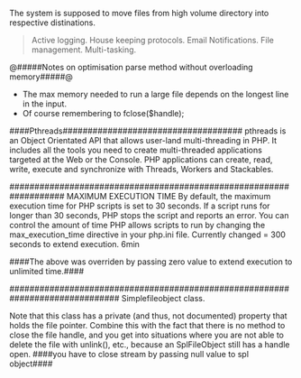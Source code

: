 The system is supposed to move files from high volume directory into respective distinations.
> Active logging.
> House keeping protocols.
> Email Notifications.
> File management.
> Multi-tasking.

@#####Notes on optimisation parse method without overloading memory#####@
- The max memory needed to run a large file depends on the longest line in the input.
- Of course remembering to fclose($handle);



####Pthreads####################################
pthreads is an Object Orientated API that allows user-land multi-threading in PHP.
It includes all the tools you need to create multi-threaded applications targeted at the Web or the Console.
PHP applications can create, read, write, execute and synchronize with Threads, Workers and Stackables.

###################################################################
MAXIMUM EXECUTION TIME
By default, the maximum execution time for PHP scripts is set to 30 seconds.
If a script runs for longer than 30 seconds, PHP stops the script and reports an error.
You can control the amount of time PHP allows scripts to run by changing
the max_execution_time directive in your php.ini file.
Currently changed = 300 seconds to extend execution. 6min

####The above was overriden by passing zero value to extend execution to unlimited time.####

##############################################################################
Simplefileobject class.

Note that this class has a private (and thus, not documented) property that holds the file pointer.
Combine this with the fact that there is no method to close the file handle, and you get into situations
where you are not able to delete the file with unlink(), etc., because an SplFileObject still has a handle open.
####you have to close stream by passing null value to spl object####
